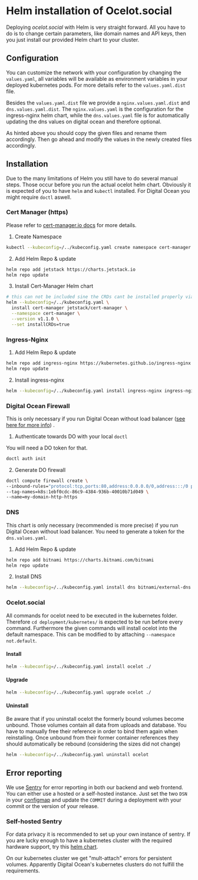 # Helm installation of Ocelot.social

Deploying *ocelot.social* with Helm is very straight forward. All you have to do is to change certain parameters, like domain names and API keys, then you just install our provided Helm chart to your cluster.

## Configuration

You can customize the network with your configuration by changing the `values.yaml`, all variables will be available as environment variables in your deployed kubernetes pods. For more details refer to the `values.yaml.dist` file.

Besides the `values.yaml.dist` file we provide a `nginx.values.yaml.dist` and `dns.values.yaml.dist`. The `nginx.values.yaml` is the configuration for the ingress-nginx helm chart, while the `dns.values.yaml` file is for automatically updating the dns values on digital ocean and therefore optional.

As hinted above you should copy the given files and rename them accordingly. Then go ahead and modify the values in the newly created files accordingly.

## Installation

Due to the many limitations of Helm you still have to do several manual steps. Those occur before you run the actual ocelot helm chart. Obviously it is expected of you to have `helm` and `kubectl` installed. For Digital Ocean you might require `doctl` aswell.

### Cert Manager (https)

Please refer to [cert-manager.io docs](https://cert-manager.io/docs/installation/kubernetes/) for more details.

1. Create Namespace

```bash
kubectl --kubeconfig=/../kubeconfig.yaml create namespace cert-manager
```

2. Add Helm Repo & update

```bash
helm repo add jetstack https://charts.jetstack.io
helm repo update
```

3. Install Cert-Manager Helm chart
```bash
# this can not be included sine the CRDs cant be installed properly via helm...
helm --kubeconfig=/../kubeconfig.yaml \
  install cert-manager jetstack/cert-manager \
  --namespace cert-manager \
  --version v1.1.0 \
  --set installCRDs=true
```

### Ingress-Nginx

1. Add Helm Repo & update
```bash
helm repo add ingress-nginx https://kubernetes.github.io/ingress-nginx
helm repo update
```

2. Install ingress-nginx
```bash
helm --kubeconfig=/../kubeconfig.yaml install ingress-nginx ingress-nginx/ingress-nginx -f nginx.values.yaml
```

### Digital Ocean Firewall

This is only necessary if you run Digital Ocean without load balancer ([see here for more info](https://stackoverflow.com/questions/54119399/expose-port-80-on-digital-oceans-managed-kubernetes-without-a-load-balancer/55968709)) .

1. Authenticate towards DO with your local `doctl`

You will need a DO token for that.
```bash
doctl auth init
```

2. Generate DO firewall
```bash
doctl compute firewall create \
--inbound-rules="protocol:tcp,ports:80,address:0.0.0.0/0,address:::/0 protocol:tcp,ports:443,address:0.0.0.0/0,address:::/0" \
--tag-names=k8s:1ebf0cdc-86c9-4384-936b-40010b71d049 \
--name=my-domain-http-https
```

### DNS

This chart is only necessary (recommended is more precise) if you run Digital Ocean without load balancer. 
You need to generate a token for the `dns.values.yaml`.

1. Add Helm Repo & update
```bash
helm repo add bitnami https://charts.bitnami.com/bitnami
helm repo update
```

2. Install DNS
```bash
helm --kubeconfig=/../kubeconfig.yaml install dns bitnami/external-dns -f dns.values.yaml
```

### Ocelot.social

All commands for ocelot need to be executed in the kubernetes folder. Therefore `cd deployment/kubernetes/` is expected to be run before every command. Furthermore the given commands will install ocelot into the default namespace. This can be modified to by attaching `--namespace not.default`.

#### Install
```bash
helm --kubeconfig=/../kubeconfig.yaml install ocelot ./
```

#### Upgrade
```bash
helm --kubeconfig=/../kubeconfig.yaml upgrade ocelot ./
```

#### Uninstall
Be aware that if you uninstall ocelot the formerly bound volumes become unbound. Those volumes contain all data from uploads and database. You have to manually free their reference in order to bind them again when reinstalling. Once unbound from their former container references they should automatically be rebound (considering the sizes did not change)

```bash
helm --kubeconfig=/../kubeconfig.yaml uninstall ocelot
```

## Error reporting

We use [Sentry](https://github.com/getsentry/sentry) for error reporting in both
our backend and web frontend. You can either use a hosted or a self-hosted
instance. Just set the two `DSN` in your
[configmap](../templates/configmap.template.yaml) and update the `COMMIT`
during a deployment with your commit or the version of your release.

### Self-hosted Sentry

For data privacy it is recommended to set up your own instance of sentry. 
If you are lucky enough to have a kubernetes cluster with the required hardware
support, try this [helm chart](https://github.com/helm/charts/tree/master/stable/sentry).

On our kubernetes cluster we get "mult-attach" errors for persistent volumes.
Apparently Digital Ocean's kubernetes clusters do not fulfill the requirements.